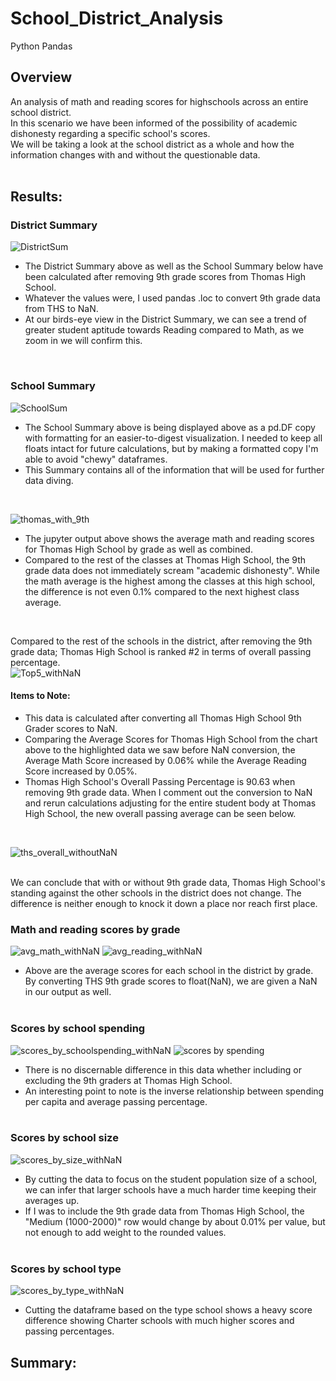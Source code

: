 # School_District_Analysis
Python Pandas

## Overview
An analysis of math and reading scores for highschools across an entire school district.<br>
In this scenario we have been informed of the possibility of academic dishonesty regarding a specific school's scores.<br>
We will be taking a look at the school district as a whole and how the information changes with and without the questionable data.
<br><br>

## Results:
### District Summary
![DistrictSum](https://user-images.githubusercontent.com/14188580/112642476-59603e80-8e11-11eb-8491-1a1fa1cfb5bd.PNG)
<br>

* The District Summary above as well as the School Summary below have been calculated after removing 9th grade scores from Thomas High School.<br>
* Whatever the values were, I used pandas .loc to convert 9th grade data from THS to NaN.
* At our birds-eye view in the District Summary, we can see a trend of greater student aptitude towards Reading compared to Math, as we zoom in we will confirm this.
<br>

### School Summary
![SchoolSum](https://user-images.githubusercontent.com/14188580/112643519-721d2400-8e12-11eb-81e2-f5bc80dbb913.PNG)
<br>

* The School Summary above is being displayed above as a pd.DF copy with formatting for an easier-to-digest visualization. I needed to keep all floats intact for future calculations, but by making a formatted copy I'm able to avoid "chewy" dataframes.
* This Summary contains all of the information that will be used for further data diving.
<br>

![thomas_with_9th](https://user-images.githubusercontent.com/14188580/112650440-62550e00-8e19-11eb-8c18-29d2bd28d9ea.PNG)
<br>
* The jupyter output above shows the average math and reading scores for Thomas High School by grade as well as combined.
* Compared to the rest of the classes at Thomas High School, the 9th grade data does not immediately scream "academic dishonesty". While the math average is the highest among the classes at this high school, the difference is not even 0.1% compared to the next highest class average.
<br>

Compared to the rest of the schools in the district, after removing the 9th grade data; Thomas High School is ranked #2 in terms of overall passing percentage.<br>
![Top5_withNaN](https://user-images.githubusercontent.com/14188580/112651926-de9c2100-8e1a-11eb-8154-a977bc023db5.PNG)<br>
#### Items to Note:
* This data is calculated after converting all Thomas High School 9th Grader scores to NaN.
* Comparing the Average Scores for Thomas High School from the chart above to the highlighted data we saw before NaN conversion, the Average Math Score increased by 0.06% while the Average Reading Score increased by 0.05%.
* Thomas High School's Overall Passing Percentage is 90.63 when removing 9th grade data. When I comment out the conversion to NaN and rerun calculations adjusting for the entire student body at Thomas High School, the new overall passing average can be seen below.
<br>

![ths_overall_withoutNaN](https://user-images.githubusercontent.com/14188580/112654223-2b80f700-8e1d-11eb-8b92-3d0837a622b6.PNG)

<br>
We can conclude that with or without 9th grade data, Thomas High School's standing against the other schools in the district does not change. The difference is neither enough to knock it down a place nor reach first place.
<br>

### Math and reading scores by grade
![avg_math_withNaN](https://user-images.githubusercontent.com/14188580/112655815-c9c18c80-8e1e-11eb-9714-058261c4d133.PNG)
![avg_reading_withNaN](https://user-images.githubusercontent.com/14188580/112655848-d0e89a80-8e1e-11eb-9d62-9428d62c672a.PNG)
<br>
* Above are the average scores for each school in the district by grade. By converting THS 9th grade scores to float(NaN), we are given a NaN in our output as well.
<br><br>

### Scores by school spending
![scores_by_schoolspending_withNaN](https://user-images.githubusercontent.com/14188580/112656524-7d2a8100-8e1f-11eb-96d0-8b0929f72721.PNG)
![scores by spending](https://user-images.githubusercontent.com/14188580/112657144-1bb6e200-8e20-11eb-9b33-17582e48d3f5.PNG)

* There is no discernable difference in this data whether including or excluding the 9th graders at Thomas High School.
* An interesting point to note is the inverse relationship between spending per capita and average passing percentage.
<br><br>

### Scores by school size
![scores_by_size_withNaN](https://user-images.githubusercontent.com/14188580/112659533-7a7d5b00-8e22-11eb-9cda-1cdd5e826661.PNG)

* By cutting the data to focus on the student population size of a school, we can infer that larger schools have a much harder time keeping their averages up.
* If I was to include the 9th grade data from Thomas High School, the "Medium (1000-2000)" row would change by about 0.01% per value, but not enough to add weight to the rounded values.
<br><br>

### Scores by school type
![scores_by_type_withNaN](https://user-images.githubusercontent.com/14188580/112658919-e27f7180-8e21-11eb-92e4-f66a5dc9456f.PNG)
* Cutting the dataframe based on the type school shows a heavy score difference showing Charter schools with much higher scores and passing percentages.

## Summary:
